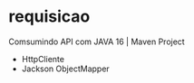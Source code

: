 # requisicao

Comsumindo API com JAVA 16 | Maven Project

 - HttpCliente
 - Jackson ObjectMapper
 
 
 

 
 

